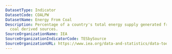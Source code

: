 ```yaml
---
DatasetType: Indicator
DatasetCode: COALPW
DatasetName: Energy From Coal
Description: Percentage of a country's total energy supply generated from coal and
  coal derived sources.
SourceOrganizationName: IEA
SourceOrganizationIndicatorCode: TESbySource
SourceOrganizationURL: https://www.iea.org/data-and-statistics/data-tools/energy-statistics-data-browser?country=WORLD&fuel=Energy%20supply&indicator=TESbySource
---
```


